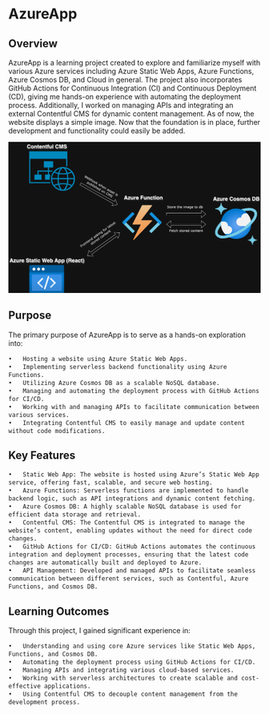 # AzureApp

## Overview

AzureApp is a learning project created to explore and familiarize myself with various Azure services including Azure Static Web Apps, Azure Functions, Azure Cosmos DB, and Cloud in general. The project also incorporates GitHub Actions for Continuous Integration (CI) and Continuous Deployment (CD), giving me hands-on experience with automating the deployment process. Additionally, I worked on managing APIs and integrating an external Contentful CMS for dynamic content management. As of now, the website displays a simple image.  Now that the foundation is in place, further development and functionality could easily be added. 

![Diagram](./diagram.drawio.png)

## Purpose

The primary purpose of AzureApp is to serve as a hands-on exploration into:

	•	Hosting a website using Azure Static Web Apps.
	•	Implementing serverless backend functionality using Azure Functions.
	•	Utilizing Azure Cosmos DB as a scalable NoSQL database.
	•	Managing and automating the deployment process with GitHub Actions for CI/CD.
	•	Working with and managing APIs to facilitate communication between various services.
	•	Integrating Contentful CMS to easily manage and update content without code modifications.

## Key Features

	•	Static Web App: The website is hosted using Azure’s Static Web App service, offering fast, scalable, and secure web hosting.
	•	Azure Functions: Serverless functions are implemented to handle backend logic, such as API integrations and dynamic content fetching.
	•	Azure Cosmos DB: A highly scalable NoSQL database is used for efficient data storage and retrieval.
	•	Contentful CMS: The Contentful CMS is integrated to manage the website’s content, enabling updates without the need for direct code changes.
	•	GitHub Actions for CI/CD: GitHub Actions automates the continuous integration and deployment processes, ensuring that the latest code changes are automatically built and deployed to Azure.
	•	API Management: Developed and managed APIs to facilitate seamless communication between different services, such as Contentful, Azure Functions, and Cosmos DB.

## Learning Outcomes

Through this project, I gained significant experience in:

	•	Understanding and using core Azure services like Static Web Apps, Functions, and Cosmos DB.
	•	Automating the deployment process using GitHub Actions for CI/CD.
	•	Managing APIs and integrating various cloud-based services.
	•	Working with serverless architectures to create scalable and cost-effective applications.
	•	Using Contentful CMS to decouple content management from the development process.


